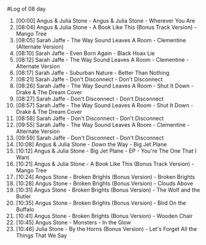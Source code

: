 #Log of 08 day

1. [00:00] Angus & Julia Stone - Angus & Julia Stone - Wherever You Are
1. [08:04] Angus & Julia Stone - A Book Like This (Bonus Track Version) - Mango Tree
1. [08:05] Sarah Jaffe - The Way Sound Leaves A Room - Clementine (Alternate Version)
1. [08:10] Sarah Jaffe - Even Born Again - Black Hoax Lie
1. [08:12] Sarah Jaffe - The Way Sound Leaves A Room - Clementine - Alternate Version
1. [08:17] Sarah Jaffe - Suburban Nature - Better Than Nothing
1. [08:21] Sarah Jaffe - Don't Disconnect - Don't Disconnect
1. [08:26] Sarah Jaffe - The Way Sound Leaves A Room - Shut It Down - Drake & The Dream Cover
1. [08:27] Sarah Jaffe - Don't Disconnect - Don't Disconnect
1. [08:57] Sarah Jaffe - The Way Sound Leaves A Room - Shut It Down - Drake & The Dream Cover
1. [08:58] Sarah Jaffe - Don't Disconnect - Don't Disconnect
1. [09:55] Sarah Jaffe - The Way Sound Leaves A Room - Clementine - Alternate Version
1. [09:59] Sarah Jaffe - Don't Disconnect - Don't Disconnect
1. [10:08] Angus & Julia Stone - Down the Way - Big Jet Plane
1. [10:12] Angus & Julia Stone - Big Jet Plane - EP - You're The One That I Want
1. [10:21] Angus & Julia Stone - A Book Like This (Bonus Track Version) - Mango Tree
1. [10:24] Angus Stone - Broken Brights (Bonus Version) - Broken Brights
1. [10:28] Angus Stone - Broken Brights (Bonus Version) - Clouds Above
1. [10:31] Angus Stone - Broken Brights (Bonus Version) - The Wolf and the Butler
1. [10:35] Angus Stone - Broken Brights (Bonus Version) - Bird On the Buffalo
1. [10:41] Angus Stone - Broken Brights (Bonus Version) - Wooden Chair
1. [10:45] Angus Stone - Monsters - In the Glow
1. [10:46] Julia Stone - By the Horns (Bonus Version) - Let's Forget All the Things That We Say
